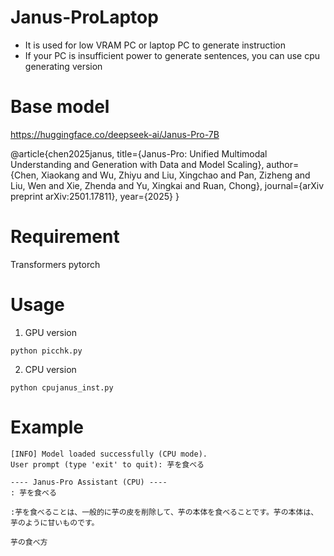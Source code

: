 
# Janus-ProLaptop
- It is used for low VRAM PC or laptop PC to generate instruction
- If your PC is insufficient power to generate sentences, you can use cpu generating version

# Base model

https://huggingface.co/deepseek-ai/Janus-Pro-7B

@article{chen2025janus,
  title={Janus-Pro: Unified Multimodal Understanding and Generation with Data and Model Scaling},
  author={Chen, Xiaokang and Wu, Zhiyu and Liu, Xingchao and Pan, Zizheng and Liu, Wen and Xie, Zhenda and Yu, Xingkai and Ruan, Chong},
  journal={arXiv preprint arXiv:2501.17811},
  year={2025}
}


# Requirement 

Transformers
pytorch

# Usage
1. GPU version
 
```
python picchk.py

```
2. CPU version 

```
python cpujanus_inst.py

```

# Example

```
[INFO] Model loaded successfully (CPU mode).
User prompt (type 'exit' to quit): 芋を食べる

---- Janus-Pro Assistant (CPU) ----
: 芋を食べる

:芋を食べることは、一般的に芋の皮を削除して、芋の本体を食べることです。芋の本体は、芋のように甘いものです。

芋の食べ方


```






